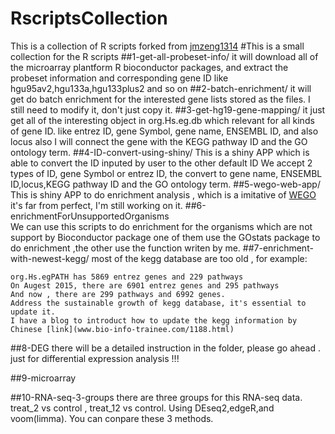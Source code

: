 # RscriptsCollection
This is a collection of R scripts forked from [jmzeng1314](https://github.com/jmzeng1314/my-R)
#This is a small collection for the R scripts 
##1-get-all-probeset-info/
    it will download all of the microarray plantform R bioconductor packages, and extract the probeset information and corresponding gene ID
    like hgu95av2,hgu133a,hgu133plus2 and so on
##2-batch-enrichment/
    it will get do batch enrichment for the interested gene lists stored as the files.
    I still need to modify it, don't just copy it.
##3-get-hg19-gene-mapping/
    it just get all of the interesting object in org.Hs.eg.db which relevant for all kinds of gene ID.
    like entrez ID, gene Symbol, gene name, ENSEMBL ID, and also locus
    also I will connect the gene with the KEGG pathway ID and the GO ontology term.
##4-ID-convert-using-shiny/
    This is a shiny APP which is able to convert the ID inputed by user to the other default ID
    We accept 2 types of ID, gene Symbol or entrez ID, the convert to  gene name, ENSEMBL ID,locus,KEGG pathway ID and the GO ontology term.
##5-wego-web-app/
    This is shiny APP to do enrichment analysis , which is a imitative of [WEGO](http://wego.genomics.org.cn/cgi-bin/wego/index.pl)
    it's far from perfect, I'm still working on it.
##6-enrichmentForUnsupportedOrganisms    
    We can use this scripts to do enrichment for the organisms which are not support by Bioconductor package
    one of them use the GOstats package to do enrichment ,the other use the function writen by me.
##7-enrichment-with-newest-kegg/
    most of the kegg database are too old , for example:
    
    org.Hs.egPATH has 5869 entrez genes and 229 pathways
    On Augest 2015, there are 6901 entrez genes and 295 pathways
    And now , there are 299 pathways and 6992 genes.
    Address the sustainable growth of kegg database, it's essential to update it.
    I have a blog to introduct how to update the kegg information by Chinese [link](www.bio-info-trainee.com/1188.html)
    
##8-DEG
    there will be a detailed instruction in the folder, please go ahead .
    just for differential expression analysis !!!

##9-microarray


##10-RNA-seq-3-groups
	there are three groups for this RNA-seq data.
	treat_2 vs control ,  treat_12 vs control.
	Using DEseq2,edgeR,and voom(limma).
	You can conpare these 3 methods. 
